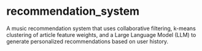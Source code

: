 # recommendation_system
A music recommendation system that uses collaborative filtering, k-means clustering of article feature weights, and a Large Language Model (LLM) to generate personalized recommendations based on user history.
